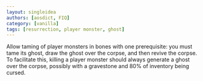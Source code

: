 ```yaml
---
layout: singleidea
authors: [aosdict, FIQ]
category: [vanilla]
tags: [resurrection, player monster, ghost]
---
```

Allow taming of player monsters in bones with one prerequisite: you must tame its ghost, draw the ghost over the corpse, and then revive the corpse. To facilitate this, killing a player monster should always generate a ghost over the corpse, possibly with a gravestone and 80% of inventory being cursed.
